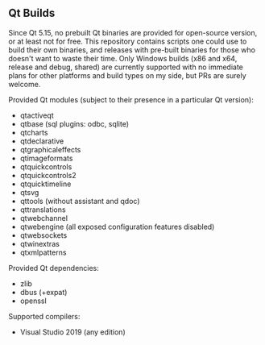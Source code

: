 ## Qt Builds

Since Qt 5.15, no prebuilt Qt binaries are provided for open-source version, or at least not for free.
This repository contains scripts one could use to build their own binaries, and releases with pre-built binaries for those who doesn't want to waste their time.
Only Windows builds (x86 and x64, release and debug, shared) are currently supported with no immediate plans for other platforms and build types on my side, but PRs are surely welcome.

Provided Qt modules (subject to their presence in a particular Qt version):
* qtactiveqt
* qtbase (sql plugins: odbc, sqlite)
* qtcharts
* qtdeclarative
* qtgraphicaleffects
* qtimageformats
* qtquickcontrols
* qtquickcontrols2
* qtquicktimeline
* qtsvg
* qttools (without assistant and qdoc)
* qttranslations
* qtwebchannel
* qtwebengine (all exposed configuration features disabled)
* qtwebsockets
* qtwinextras
* qtxmlpatterns

Provided Qt dependencies:
* zlib
* dbus (+expat)
* openssl

Supported compilers:
* Visual Studio 2019 (any edition)
